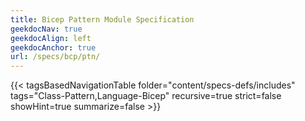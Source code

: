 ```yaml
---
title: Bicep Pattern Module Specification
geekdocNav: true
geekdocAlign: left
geekdocAnchor: true
url: /specs/bcp/ptn/
---
```


{{< tagsBasedNavigationTable folder="content/specs-defs/includes" tags="Class-Pattern,Language-Bicep" recursive=true strict=false showHint=true summarize=false >}}
